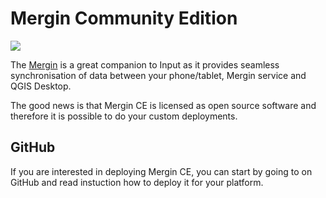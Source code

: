 # Mergin Community Edition

![](mergin.svg)

The [Mergin](https://public.cloudmergin.com) is a great companion to Input as it 
provides seamless synchronisation of data between your phone/tablet, 
Mergin service and QGIS Desktop.

The good news is that Mergin CE is licensed as open source software and therefore 
it is possible to do your custom deployments.

## GitHub

If you are interested in deploying Mergin CE, you can start by going to 
<GitHubRepo id="lutraconsulting/mergin" /> on GitHub and 
read instuction how to deploy it for your platform.
